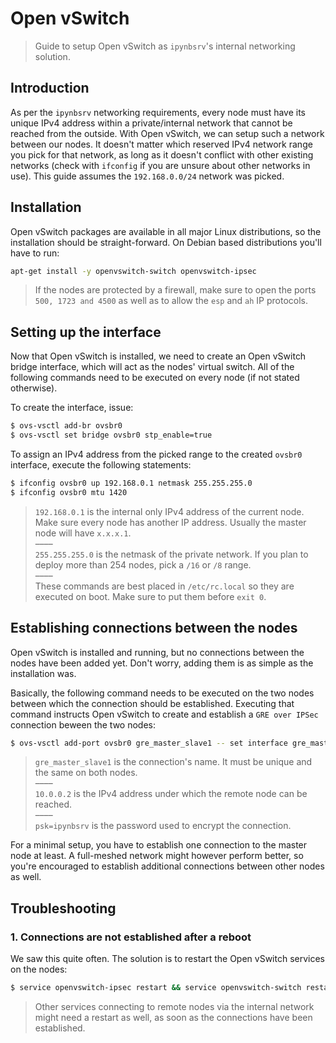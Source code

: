 # Open vSwitch

> Guide to setup Open vSwitch as `ipynbsrv`'s internal networking solution.

## Introduction

As per the `ipynbsrv` networking requirements, every node must have its unique IPv4 address within a private/internal network that cannot be reached from the outside. With Open vSwitch, we can setup such a network between our nodes. It doesn't matter which reserved IPv4 network range you pick for that network, as long as it doesn't conflict with other existing networks (check with `ifconfig` if you are unsure about other networks in use). This guide assumes the `192.168.0.0/24` network was picked.

## Installation

Open vSwitch packages are available in all major Linux distributions, so the installation should be straight-forward.
On Debian based distributions you'll have to run:

```bash
apt-get install -y openvswitch-switch openvswitch-ipsec
```

> If the nodes are protected by a firewall, make sure to open the ports `500, 1723 and 4500` as well as to allow the `esp` and `ah` IP protocols.

## Setting up the interface

Now that Open vSwitch is installed, we need to create an Open vSwitch bridge interface, which will act as the nodes' virtual switch. All of the following commands need to be executed on every node (if not stated otherwise).



To create the interface, issue:

```bash
$ ovs-vsctl add-br ovsbr0
$ ovs-vsctl set bridge ovsbr0 stp_enable=true
```

To assign an IPv4 address from the picked range to the created `ovsbr0` interface, execute the following statements:

```bash
$ ifconfig ovsbr0 up 192.168.0.1 netmask 255.255.255.0
$ ifconfig ovsbr0 mtu 1420
```

> `192.168.0.1` is the internal only IPv4 address of the current node. Make sure every node has another IP address. Usually the master node will have `x.x.x.1`.    
> ––––    
> `255.255.255.0` is the netmask of the private network. If you plan to deploy more than 254 nodes, pick a `/16` or `/8` range.    
> ––––    
> These commands are best placed in `/etc/rc.local` so they are executed on boot. Make sure to put them before `exit 0`.

## Establishing connections between the nodes

Open vSwitch is installed and running, but no connections between the nodes have been added yet. Don't worry, adding them is as simple as the installation was.

Basically, the following command needs to be executed on the two nodes between which the connection should be established. Executing that command instructs Open vSwitch to create and establish a `GRE over IPSec` connection beween the two nodes:

```bash
$ ovs-vsctl add-port ovsbr0 gre_master_slave1 -- set interface gre_master_slave1 type=ipsec_gre options:remote_ip=10.0.0.2 options:psk=ipynbsrv
```

> `gre_master_slave1` is the connection's name. It must be unique and the same on both nodes.    
> ––––    
> `10.0.0.2` is the IPv4 address under which the remote node can be reached.    
> ––––    
> `psk=ipynbsrv` is the password used to encrypt the connection.

For a minimal setup, you have to establish one connection to the master node at least. A full-meshed network might however perform better, so you're encouraged to establish additional connections between other nodes as well.

## Troubleshooting

### 1. Connections are not established after a reboot

We saw this quite often. The solution is to restart the Open vSwitch services on the nodes:

```bash
$ service openvswitch-ipsec restart && service openvswitch-switch restart
```

> Other services connecting to remote nodes via the internal network might need a restart as well, as soon as the connections have been established.

<!--### 2. Connections between the nodes are really slow

The commands below may result in a better OVS configuration. We had no success with that however.

```bash
# create OVS bridge
ovs-vsctl add-br ovsbr0

# add physical eth0
ovs-vsctl add-port ovsbr0 eth0

# assign eth0 address to the bridge
ifconfig eth0 0
ifconfig ovsbr0 172.16.231.138 netmask 255.255.255.0
ifconfig ovsbr0 mtu 1420  # needed for GRE + IPSec

# set new default route
route del default
route add default ovsbr0

# add ipynbsrv port
ovs-vsctl add-port ovsbr0 ipynbsrv0 -- set interface ipynbsrv0 type=internal
ifconfig ipynbsrv0 192.168.0.2 netmask 255.255.0.0

# establish GRE connections
ovs-vsctl add-port ovsbr0 gre_master_slave1 -- set interface gre_master_slave1 type=ipsec_gre options:remote_ip=172.16.231.139 options:psk=ipynbsrv

# in /etc/rc.local
ifconfig eth0 0
ifconfig ovsbr0 172.16.231.138 netmask 255.255.255.0
ifconfig ovsbr0 mtu 1420
route del default
route add default ovsbr0
ifconfig ipynbsrv0 192.168.0.1 netmask 255.255.0.0
```-->